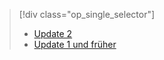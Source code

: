 > [!div class="op_single_selector"]
> * [Update 2](../articles/storsimple/storsimple-clone-volume-u2.md)
> * [Update 1 und früher](../articles/storsimple/storsimple-clone-volume.md)
> 
> 



<!--HONumber=Nov16_HO3-->


